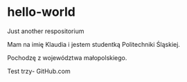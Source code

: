 # hello-world
Just another respositorium 

Mam na imię Klaudia i jestem studentką Politechniki Śląskiej.

Pochodzę z województwa małopolskiego.

Test trzy- GitHub.com
